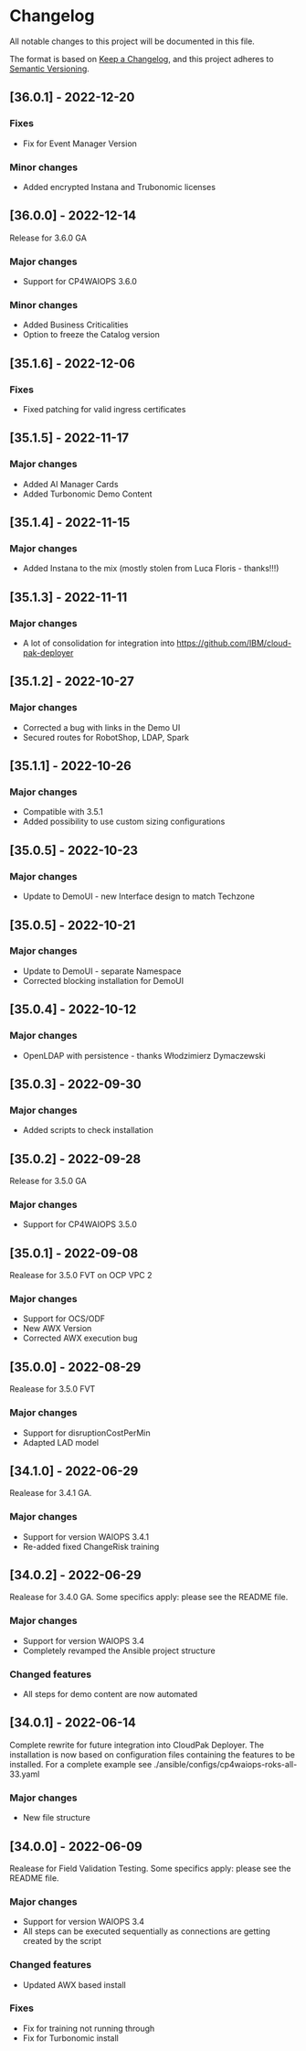 # Changelog

All notable changes to this project will be documented in this file.

The format is based on [Keep a Changelog](https://keepachangelog.com/en/1.0.0/),
and this project adheres to [Semantic Versioning](https://semver.org/spec/v2.0.0.html).



## [36.0.1] - 2022-12-20

### Fixes

- Fix for Event Manager Version
### Minor changes

- Added encrypted Instana and Trubonomic licenses





## [36.0.0] - 2022-12-14

Release for 3.6.0 GA

### Major changes

- Support for CP4WAIOPS 3.6.0

### Minor changes

- Added Business Criticalities
- Option to freeze the Catalog version





## [35.1.6] - 2022-12-06

### Fixes

- Fixed patching for valid ingress certificates




## [35.1.5] - 2022-11-17

### Major changes

- Added AI Manager Cards
- Added Turbonomic Demo Content




## [35.1.4] - 2022-11-15

### Major changes

- Added Instana to the mix (mostly stolen from Luca Floris - thanks!!!)




## [35.1.3] - 2022-11-11

### Major changes

- A lot of consolidation for integration into https://github.com/IBM/cloud-pak-deployer



## [35.1.2] - 2022-10-27

### Major changes

- Corrected a bug with links in the Demo UI 
- Secured routes for RobotShop, LDAP, Spark



## [35.1.1] - 2022-10-26

### Major changes

- Compatible with 3.5.1
- Added possibility to use custom sizing configurations



## [35.0.5] - 2022-10-23

### Major changes

- Update to DemoUI - new Interface design to match Techzone



## [35.0.5] - 2022-10-21

### Major changes

- Update to DemoUI - separate Namespace
- Corrected blocking installation for DemoUI



## [35.0.4] - 2022-10-12

### Major changes

- OpenLDAP with persistence - thanks Włodzimierz Dymaczewski



## [35.0.3] - 2022-09-30

### Major changes

- Added scripts to check installation



## [35.0.2] - 2022-09-28

Release for 3.5.0 GA

### Major changes

- Support for CP4WAIOPS 3.5.0




## [35.0.1] - 2022-09-08

Realease for 3.5.0 FVT on OCP VPC 2

### Major changes

- Support for OCS/ODF
- New AWX Version 
- Corrected AWX execution bug




## [35.0.0] - 2022-08-29

Realease for 3.5.0 FVT 

### Major changes

- Support for disruptionCostPerMin
- Adapted LAD model






## [34.1.0] - 2022-06-29

Realease for 3.4.1 GA. 

### Major changes

- Support for version WAIOPS 3.4.1
- Re-added fixed ChangeRisk training






## [34.0.2] - 2022-06-29

Realease for 3.4.0 GA. 
Some specifics apply: please see the README file.

### Major changes

- Support for version WAIOPS 3.4
- Completely revamped the Ansible project structure

### Changed features

- All steps for demo content are now automated



## [34.0.1] - 2022-06-14

Complete rewrite for future integration into CloudPak Deployer.
The installation is now based on configuration files containing the features to be installed.
For a complete example see ./ansible/configs/cp4waiops-roks-all-33.yaml 

### Major changes

- New file structure



## [34.0.0] - 2022-06-09

Realease for Field Validation Testing. 
Some specifics apply: please see the README file.

### Major changes

- Support for version WAIOPS 3.4
- All steps can be executed sequentially as connections are getting created by the script

### Changed features

- Updated AWX based install

### Fixes

- Fix for training not running through
- Fix for Turbonomic install